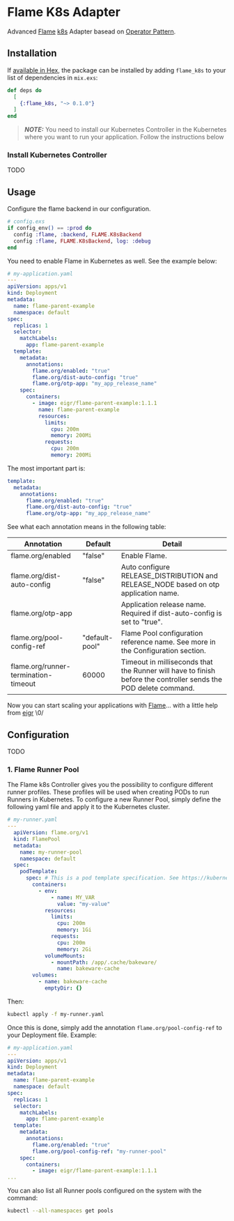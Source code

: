 # Flame K8s Adapter

Advanced [Flame](https://github.com/phoenixframework/flame) [k8s](https://kubernetes.io) Adapter basead on [Operator Pattern](https://kubernetes.io/docs/concepts/extend-kubernetes/operator/).

## Installation

If [available in Hex](https://hex.pm/docs/publish), the package can be installed
by adding `flame_k8s` to your list of dependencies in `mix.exs`:

```elixir
def deps do
  [
    {:flame_k8s, "~> 0.1.0"}
  ]
end
```

> **_NOTE:_** You need to install our Kubernetes Controller in the Kubernetes where you want to run your application. Follow the instructions below

### Install Kubernetes Controller

TODO

## Usage

Configure the flame backend in our configuration.

```elixir
# config.exs
if config_env() == :prod do
  config :flame, :backend, FLAME.K8sBackend
  config :flame, FLAME.K8sBackend, log: :debug
end
```

You need to enable Flame in Kubernetes as well. See the example below:

```yaml
# my-application.yaml
---
apiVersion: apps/v1
kind: Deployment
metadata:
  name: flame-parent-example
  namespace: default
spec:
  replicas: 1
  selector:
    matchLabels:
      app: flame-parent-example
  template:
    metadata:
      annotations:
        flame.org/enabled: "true"
        flame.org/dist-auto-config: "true"
        flame.org/otp-app: "my_app_release_name"
    spec:
      containers:
        - image: eigr/flame-parent-example:1.1.1
          name: flame-parent-example
          resources:
            limits:
              cpu: 200m
              memory: 200Mi
            requests:
              cpu: 200m
              memory: 200Mi
```

The most important part is:

```yaml
template:
  metadata:
    annotations:
      flame.org/enabled: "true"
      flame.org/dist-auto-config: "true"
      flame.org/otp-app: "my_app_release_name"
```

See what each annotation means in the following table:

| Annotation                           | Default          | Detail        |
| -------------------------------------| -----------------| ------------- | 
| flame.org/enabled                    | "false"          | Enable Flame. |
| flame.org/dist-auto-config           | "false"          | Auto configure RELEASE_DISTRIBUTION and RELEASE_NODE based on otp application name.             |
| flame.org/otp-app                    |                  | Application release name. Required if dist-auto-config is set to "true".  |
| flame.org/pool-config-ref            | "default-pool"   | Flame Pool configuration reference name. See more in the Configuration section.           |
| flame.org/runner-termination-timeout | 60000            | Timeout in milliseconds that the Runner will have to finish before the controller sends the POD delete command.

Now you can start scaling your applications with [Flame](https://github.com/phoenixframework/flame)... with a little help from [eigr](https://github.com/eigr) \0/

## Configuration

TODO

### 1. Flame Runner Pool

The Flame k8s Controller gives you the possibility to configure different runner profiles. These profiles will be used when creating PODs to run Runners in Kubernetes.
To configure a new Runner Pool, simply define the following yaml file and apply it to the Kubernetes cluster.

```yaml
# my-runner.yaml
---
  apiVersion: flame.org/v1
  kind: FlamePool
  metadata:
    name: my-runner-pool
    namespace: default
  spec:
    podTemplate:
      spec: # This is a pod template specification. See https://kubernetes.io/docs/concepts/workloads/pods/#pod-templates
        containers:
          - env:
              - name: MY_VAR
                value: "my-value"
            resources:
              limits:
                cpu: 200m
                memory: 1Gi
              requests:
                cpu: 200m
                memory: 2Gi
            volumeMounts:
              - mountPath: /app/.cache/bakeware/
                name: bakeware-cache
        volumes:
          - name: bakeware-cache
            emptyDir: {}
```

Then:

```sh
kubectl apply -f my-runner.yaml
```

Once this is done, simply add the annotation `flame.org/pool-config-ref` to your Deployment file. Example:

```yaml
# my-application.yaml
---
apiVersion: apps/v1
kind: Deployment
metadata:
  name: flame-parent-example
  namespace: default
spec:
  replicas: 1
  selector:
    matchLabels:
      app: flame-parent-example
  template:
    metadata:
      annotations:
        flame.org/enabled: "true"
        flame.org/pool-config-ref: "my-runner-pool"
    spec:
      containers:
        - image: eigr/flame-parent-example:1.1.1
...        
```

You can also list all Runner pools configured on the system with the command:

```sh
kubectl --all-namespaces get pools
```
